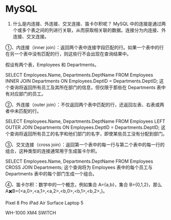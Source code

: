 # MySQL

1. 什么是内连接、外连接、交叉连接、笛卡尔积呢？
MySQL 中的连接是通过两个或多个表之间的列进行关联，从而获取相关联的数据。连接分为内连接、外连接、交叉连接。

①、内连接（inner join）：返回两个表中连接字段匹配的行。如果一个表中的行在另一个表中没有匹配的行，则这些行不会出现在查询结果中。

假设有两个表，Employees 和 Departments。

SELECT Employees.Name, Departments.DeptName
FROM Employees
INNER JOIN Departments ON Employees.DeptID = Departments.DeptID;
这个查询将返回所有员工及其所在部门的信息，但仅限于那些在 Departments 表中有对应部门的员工。

②、外连接（outer join）：不仅返回两个表中匹配的行，还返回左表、右表或两者中未匹配的行。

SELECT Employees.Name, Departments.DeptName
FROM Employees
LEFT OUTER JOIN Departments ON Employees.DeptID = Departments.DeptID;
这个查询将返回所有员工的名字和他们部门的名字，即使某些员工没有分配到部门。

③、交叉连接（cross join）：返回第一个表中的每一行与第二个表中的每一行的组合，这种类型的连接通常用于生成笛卡尔积。

SELECT Employees.Name, Departments.DeptName
FROM Employees
CROSS JOIN Departments;
这个查询将为 Employees 表中的每个员工与 Departments 表中的每个部门生成一个组合。

④、笛卡尔积：数学中的一个概念，例如集合 A={a,b}，集合 B={0,1,2}，那么 A✖️B={<a,0>,<a,1>,<a,2>,<b,0>,<b,1>,<b,2>,}。

Pixel 8 Pro
iPad Air
Surface Laptop 5

WH-1000 XM4
SWITCH
